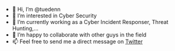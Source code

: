 - 👋 Hi, I’m @tuedenn
- 👀 I’m interested in Cyber Security
- 🌱 I’m currently working as a Cyber Incident Responser, Threat Hunting,...
- 💞️ I’m happy to collaborate with other guys in the field
- 📫 Feel free to send me a direct message on [Twitter](https://twitter.com/tuedenn)

<!---
tuedenn/tuedenn is a ✨ special ✨ repository because its `README.md` (this file) appears on your GitHub profile.
You can click the Preview link to take a look at your changes.
--->
